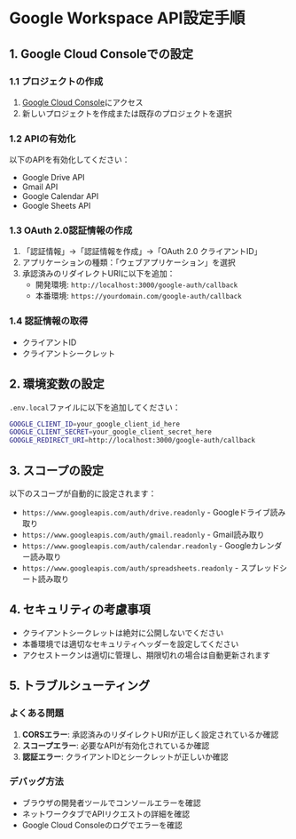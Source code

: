 # Google Workspace API設定手順

## 1. Google Cloud Consoleでの設定

### 1.1 プロジェクトの作成
1. [Google Cloud Console](https://console.cloud.google.com/)にアクセス
2. 新しいプロジェクトを作成または既存のプロジェクトを選択

### 1.2 APIの有効化
以下のAPIを有効化してください：
- Google Drive API
- Gmail API
- Google Calendar API
- Google Sheets API

### 1.3 OAuth 2.0認証情報の作成
1. 「認証情報」→「認証情報を作成」→「OAuth 2.0 クライアントID」
2. アプリケーションの種類：「ウェブアプリケーション」を選択
3. 承認済みのリダイレクトURIに以下を追加：
   - 開発環境: `http://localhost:3000/google-auth/callback`
   - 本番環境: `https://yourdomain.com/google-auth/callback`

### 1.4 認証情報の取得
- クライアントID
- クライアントシークレット

## 2. 環境変数の設定

`.env.local`ファイルに以下を追加してください：

```bash
GOOGLE_CLIENT_ID=your_google_client_id_here
GOOGLE_CLIENT_SECRET=your_google_client_secret_here
GOOGLE_REDIRECT_URI=http://localhost:3000/google-auth/callback
```

## 3. スコープの設定

以下のスコープが自動的に設定されます：
- `https://www.googleapis.com/auth/drive.readonly` - Googleドライブ読み取り
- `https://www.googleapis.com/auth/gmail.readonly` - Gmail読み取り
- `https://www.googleapis.com/auth/calendar.readonly` - Googleカレンダー読み取り
- `https://www.googleapis.com/auth/spreadsheets.readonly` - スプレッドシート読み取り

## 4. セキュリティの考慮事項

- クライアントシークレットは絶対に公開しないでください
- 本番環境では適切なセキュリティヘッダーを設定してください
- アクセストークンは適切に管理し、期限切れの場合は自動更新されます

## 5. トラブルシューティング

### よくある問題
1. **CORSエラー**: 承認済みのリダイレクトURIが正しく設定されているか確認
2. **スコープエラー**: 必要なAPIが有効化されているか確認
3. **認証エラー**: クライアントIDとシークレットが正しいか確認

### デバッグ方法
- ブラウザの開発者ツールでコンソールエラーを確認
- ネットワークタブでAPIリクエストの詳細を確認
- Google Cloud Consoleのログでエラーを確認
